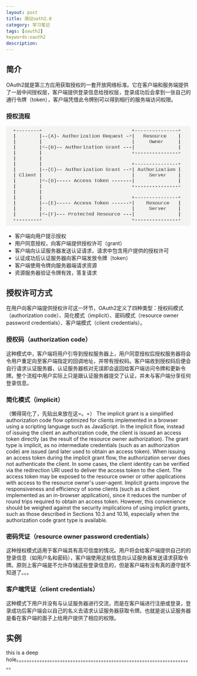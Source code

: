 ```yaml
---
layout: post
title: 简记oath2.0
category: 学习笔记
tags: [oauth2]
keywords:oauth2
description:
---
```


## 简介

OAuth2就是第三方应用获取授权的一套开放网络标准。它在客户端和服务端提供了一层中间授权层，客户端提供登录信息给授权层，登录成功后会拿到一张自己的通行令牌（token），客户端凭借此令牌别可以得到相行的服务端访问权限。

### 授权流程

![img](/assets/img/images/2016-04-13-understanding-oauth2_1.png)
* 客户端向用户提示授权
* 用户同意授权，向客户端提供授权许可（grant）
* 客户端向认证服务器发送认证请求，请求中包含用户提供的授权许可
* 认证成功后认证服务器向客户端发放令牌（token）
* 客户端使用令牌向服务器端请求资源
* 资源服务器验证令牌有效，答复请求

## 授权许可方式

在用户向客户端提供授权许可这一环节，OAuth2定义了四种类型：授权码模式（authorization code）、简化模式（implicit）、密码模式（resource owner password credentials）、客户端模式（client credentials）。

### 授权码（authorization code）

这种模式中，客户端将用户引导到授权服务器上，用户同意授权后授权服务器将会令用户重定向至客户端指定的回调地址，并带有授权码。客户端收到授权码后便会自行请求认证服务器，认证服务器核对无误即会返回给客户端访问令牌和更新令牌。整个流程中用户实际上只是跟认证服务器提交了认证，并未与客户端分享任何登录信息。

### 简化模式（implicit）

（懒得简化了，先贴出来放在这=。=）
The implicit grant is a simplified authorization code flow optimized
for clients implemented in a browser using a scripting language such
as JavaScript.  In the implicit flow, instead of issuing the client
an authorization code, the client is issued an access token directly
(as the result of the resource owner authorization).  The grant type
is implicit, as no intermediate credentials (such as an authorization
code) are issued (and later used to obtain an access token).
When issuing an access token during the implicit grant flow, the
authorization server does not authenticate the client.  In some
cases, the client identity can be verified via the redirection URI
used to deliver the access token to the client.  The access token may
be exposed to the resource owner or other applications with access to
the resource owner's user-agent.
Implicit grants improve the responsiveness and efficiency of some
clients (such as a client implemented as an in-browser application),
since it reduces the number of round trips required to obtain an
access token.  However, this convenience should be weighed against
the security implications of using implicit grants, such as those
described in Sections 10.3 and 10.16, especially when the
authorization code grant type is available.

### 密码凭证（resource owner password credentials）

这种授权模式适用于客户端具有高可信度的情况。用户将会给客户端提供自己的的登录信息（如用户名和密码），客户端使用这些信息向认证服务器发送请求获取令牌。原则上客户端是不允许存储这些登录信息的，但是客户端有没有真的遵守就不知道了。。。

### 客户端凭证（client credentials）

这种模式下用户并没有与认证服务器进行交流，而是在客户端进行注册或登录，登录成功后客户端会以自己的名义去请求认证服务器获取令牌。也就是说认证服务器是看在客户端的面子上给用户提供了相应的权限。

## 实例

this is a deep hole。。。。。。。。。。。。。。。。。。。。。。。。。。。。。。。。。。。。。。。。。。。。。。。。。。。。。。。。。。。。。。。。。。。。。


